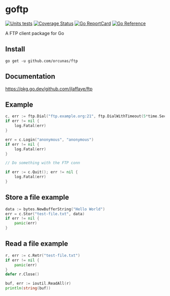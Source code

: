 # goftp #

[![Units tests](https://github.com/jlaffaye/ftp/actions/workflows/unit_tests.yaml/badge.svg)](https://github.com/jlaffaye/ftp/actions/workflows/unit_tests.yaml)
[![Coverage Status](https://coveralls.io/repos/jlaffaye/ftp/badge.svg?branch=master&service=github)](https://coveralls.io/github/jlaffaye/ftp?branch=master)
[![Go ReportCard](https://goreportcard.com/badge/jlaffaye/ftp)](http://goreportcard.com/report/jlaffaye/ftp)
[![Go Reference](https://pkg.go.dev/badge/github.com/jlaffaye/ftp.svg)](https://pkg.go.dev/github.com/jlaffaye/ftp)

A FTP client package for Go

## Install ##

```
go get -u github.com/orcunas/ftp
```

## Documentation ##

https://pkg.go.dev/github.com/jlaffaye/ftp

## Example ##

```go
c, err := ftp.Dial("ftp.example.org:21", ftp.DialWithTimeout(5*time.Second))
if err != nil {
    log.Fatal(err)
}

err = c.Login("anonymous", "anonymous")
if err != nil {
    log.Fatal(err)
}

// Do something with the FTP conn

if err := c.Quit(); err != nil {
    log.Fatal(err)
}
```

## Store a file example ##

```go
data := bytes.NewBufferString("Hello World")
err = c.Stor("test-file.txt", data)
if err != nil {
	panic(err)
}
```

## Read a file example ##

```go
r, err := c.Retr("test-file.txt")
if err != nil {
	panic(err)
}
defer r.Close()

buf, err := ioutil.ReadAll(r)
println(string(buf))
```
